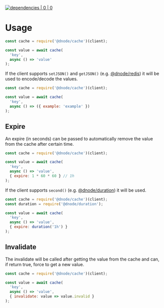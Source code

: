 [![dependencies | 0 | 0](https://img.shields.io/badge/dependencies-0%20|%200-green.svg)](DEPENDENCIES.md)

# Usage

```javascript
const cache = require('@dnode/cache')(client);

const value = await cache(
  'key',
  async () => 'value'
);
```

If the client supports `setJSON()` and `getJSON()` (e.g. [@dnode/redis](https://www.npmjs.com/package/@dnode/redis)) it 
will be used to encode/decode the values.

```javascript
const cache = require('@dnode/cache')(client);

const value = await cache(
  'key',
  async () => ({ example: 'example' })
);
```

## Expire  

An expire (in seconds) can be passed to automatically remove the value from the cache after certain time.

```javascript
const cache = require('@dnode/cache')(client);

const value = await cache(
  'key',
  async () => 'value',
  { expire: 1 * 60 * 60 } // 1h
);
```

If the client supports `second()` (e.g. [@dnode/duration](https://www.npmjs.com/package/@dnode/duration)) it will be used.

```javascript
const cache = require('@dnode/cache')(client);
const duration = require('@dnode/duration');

const value = await cache(
  'key',
  async () => 'value',
  { expire: duration('1h') }
);
```

## Invalidate  

The invalidate will be called after getting the value from the cache and can, if return true, force to get a new value.

```javascript
const cache = require('@dnode/cache')(client);

const value = await cache(
  'key',
  async () => 'value',
  { invalidate: value => value.invalid }
);
```
